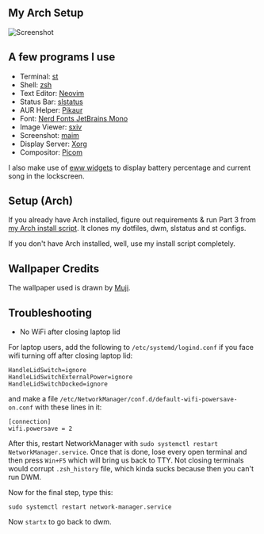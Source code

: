 ## My Arch Setup
![Screenshot](https://0x0.st/oaVw.png)

## A few programs I use

- Terminal: [st](https://st.suckless.org/)
- Shell: [zsh](https://www.zsh.org/)
- Text Editor: [Neovim](https://github.com/neovim/neovim)
- Status Bar: [slstatus](https://tools.suckless.org/slstatus/)
- AUR Helper: [Pikaur](https://github.com/actionless/pikaur)
- Font: [Nerd Fonts JetBrains Mono](https://www.nerdfonts.com/)
- Image Viewer: [sxiv](https://github.com/muennich/sxiv)
- Screenshot: [maim](https://github.com/naelstrof/maim)
- Display Server: [Xorg](https://www.x.org/wiki)
- Compositor: [Picom](https://github.com/yshui/picom)

I also make use of [eww widgets](https://github.com/elkowar/eww) to display battery percentage and current song in the lockscreen.

## Setup (Arch)

If you already have Arch installed, figure out requirements & run Part 3 from [my Arch install script](https://github.com/samisthefbi/sami). It clones my dotfiles, dwm, slstatus and st configs. 

If you don't have Arch installed, well, use my install script completely.

## Wallpaper Credits

The wallpaper used is drawn by [Muji](https://www.pixiv.net/artworks/91389488).

## Troubleshooting

- No WiFi after closing laptop lid

For laptop users, add the following to `/etc/systemd/logind.conf` if you face wifi turning off after closing laptop lid:

```
HandleLidSwitch=ignore
HandleLidSwitchExternalPower=ignore
HandleLidSwitchDocked=ignore
```
and make a file `/etc/NetworkManager/conf.d/default-wifi-powersave-on.conf` with these lines in it:
```
[connection]
wifi.powersave = 2
```
After this, restart NetworkManager with `sudo systemctl restart NetworkManager.service`. Once that is done, lose every open terminal and then press `Win+F5` which will bring us back to TTY. Not closing terminals would corrupt `.zsh_history` file, which kinda sucks because then you can't run DWM.

Now for the final step, type this:
```
sudo systemctl restart network-manager.service
```

Now `startx` to go back to dwm.

